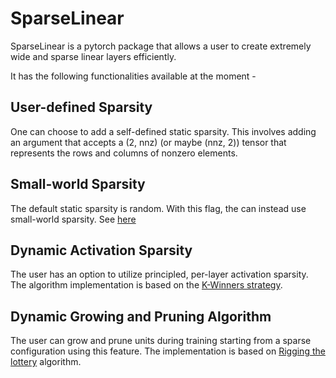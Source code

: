# SparseLinear

SparseLinear is a pytorch package that allows a user to create extremely wide and sparse linear layers efficiently. 

It has the following functionalities available at the moment - 

## User-defined Sparsity

One can choose to add a self-defined static sparsity. This involves adding an argument that accepts a (2, nnz) (or maybe (nnz, 2)) tensor that represents the rows and columns of nonzero elements.

## Small-world Sparsity

The default static sparsity is random. With this flag, the can instead use small-world sparsity. See [here](https://en.wikipedia.org/wiki/Small-world_network)

## Dynamic Activation Sparsity

The user has an option to utilize principled, per-layer activation sparsity. The algorithm implementation is based on the [K-Winners strategy](https://arxiv.org/pdf/1903.11257.pdf). 

## Dynamic Growing and Pruning Algorithm

The user can grow and prune units during training starting from a sparse configuration using this feature. The implementation is based on [Rigging the lottery](https://arxiv.org/pdf/1911.11134.pdf) algorithm.
